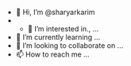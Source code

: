 - 👋 Hi, I’m @sharyarkarim
- - 👀 I’m interested in., ...
- 🌱 I’m currently learning ...
- 💞️ I’m looking to collaborate on ...
- 📫 How to reach me ...

<!---
sharyarkarim/sharyarkarim is a ✨ special ✨ repository because its `README.md` (this file) appears on your GitHub profile.
You can click the Preview link to take a look at your changes.
--->
